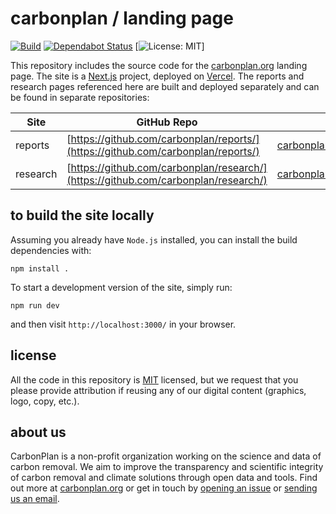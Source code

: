 # carbonplan / landing page

[![Build](https://github.com/carbonplan/carbonplan.org/workflows/CI/badge.svg)](https://github.com/carbonplan/carbonplan.org/actions)
[![Dependabot Status](https://api.dependabot.com/badges/status?host=github&repo=carbonplan/carbonplan.org)](https://dependabot.com)
[![License: MIT](https://img.shields.io/badge/License-MIT-yellow.svg)]

This repository includes the source code for the [carbonplan.org](https://carbonplan.org/) landing page. The site is a [Next.js](https://nextjs.org/) project, deployed on [Vercel](https://vercel.com/). The reports and research pages referenced here are built and deployed separately and can be found in separate repositories:

| Site     | GitHub Repo                                                                        | URL                                                        |
| -------- | ---------------------------------------------------------------------------------- | ---------------------------------------------------------- |
| reports  | [https://github.com/carbonplan/reports/](https://github.com/carbonplan/reports/)   | [carbonplan.org/reports](https://carbonplan.org/reports)   |
| research | [https://github.com/carbonplan/research/](https://github.com/carbonplan/research/) | [carbonplan.org/research](https://carbonplan.org/research) |

## to build the site locally

Assuming you already have `Node.js` installed, you can install the build dependencies with:

```shell
npm install .
```

To start a development version of the site, simply run:

```shell
npm run dev
```

and then visit `http://localhost:3000/` in your browser.

## license

All the code in this repository is [MIT](https://choosealicense.com/licenses/mit/) licensed, but we request that you please provide attribution if reusing any of our digital content (graphics, logo, copy, etc.).

## about us

CarbonPlan is a non-profit organization working on the science and data of carbon removal. We aim to improve the transparency and scientific integrity of carbon removal and climate solutions through open data and tools. Find out more at [carbonplan.org](https://carbonplan.org/) or get in touch by [opening an issue](https://github.com/carbonplan/carbonplan.org/issues/new) or [sending us an email](mailto:hello@carbonplan.org).
